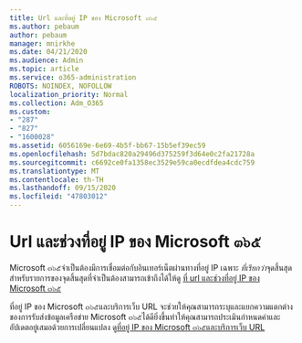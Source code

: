 ```yaml
---
title: Url และที่อยู่ IP ของ Microsoft ๓๖๕
ms.author: pebaum
author: pebaum
manager: mnirkhe
ms.date: 04/21/2020
ms.audience: Admin
ms.topic: article
ms.service: o365-administration
ROBOTS: NOINDEX, NOFOLLOW
localization_priority: Normal
ms.collection: Adm_O365
ms.custom:
- "287"
- "827"
- "1600028"
ms.assetid: 6056169e-6e69-4b5f-bb67-15b5ef39ec59
ms.openlocfilehash: 5d7bdac820a29496d375259f3d64e0c2fa21728a
ms.sourcegitcommit: c6692ce0fa1358ec3529e59ca0ecdfdea4cdc759
ms.translationtype: MT
ms.contentlocale: th-TH
ms.lasthandoff: 09/15/2020
ms.locfileid: "47803012"
---
```

# <a name="microsoft-365-urls-and-ip-address-ranges"></a>Url และช่วงที่อยู่ IP ของ Microsoft ๓๖๕

Microsoft ๓๖๕จำเป็นต้องมีการเชื่อมต่อกับอินเทอร์เน็ตผ่านทางที่อยู่ IP เฉพาะ *ที่เรียกว่า*จุดสิ้นสุด
สำหรับรายการของจุดสิ้นสุดที่จำเป็นต้องสามารถเข้าถึงได้ให้ดู [ที่ url และช่วงที่อยู่ IP ของ Microsoft ๓๖๕](https://docs.microsoft.com/office365/enterprise/urls-and-ip-address-ranges) 

ที่อยู่ IP ของ Microsoft ๓๖๕และบริการเว็บ URL จะช่วยให้คุณสามารถระบุและแยกความแตกต่างของการรับส่งข้อมูลเครือข่าย Microsoft ๓๖๕ได้ดียิ่งขึ้นทำให้คุณสามารถประเมินกำหนดค่าและอัปเดตอยู่เสมอด้วยการเปลี่ยนแปลง ดู[ที่อยู่ IP ของ Microsoft ๓๖๕และบริการเว็บ URL](https://docs.microsoft.com/office365/enterprise/office-365-ip-web-service)